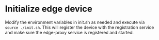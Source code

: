 # Initialize edge device

Modify the environment variables in init.sh as needed and execute via `source ./init.sh`.
This will register the device with the registration service and make sure the edge-proxy service is registered and started.